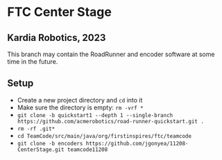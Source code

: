 # FTC Center Stage 
## Kardia Robotics, 2023

This branch may contain the RoadRunner and encoder software at some time in the future.

## Setup
* Create a new project directory and `cd` into it
* Make sure the directory is empty: `rm -vrf *`
* `git clone -b quickstart1 --depth 1 --single-branch https://github.com/acmerobotics/road-runner-quickstart.git .`
* `rm -rf .git*`
* `cd TeamCode/src/main/java/org/firstinspires/ftc/teamcode`
* `git clone -b encoders https://github.com/jgonyea/11208-CenterStage.git teamcode11208`
